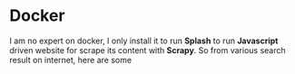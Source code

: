 # Docker
I am no expert on docker, I only install it to run **Splash**  to run **Javascript** driven website for scrape its content with **Scrapy**.  So from various search result on internet, here are some  
<!--stackedit_data:
eyJoaXN0b3J5IjpbMTk1OTQ4MDcxMCwxMTgxMzM0MDYsLTEzNj
UwMTM3ODEsMTI0Njc2MzQ5NiwzMTUzNzI1MjAsLTIwODg3NDY2
MTJdfQ==
-->